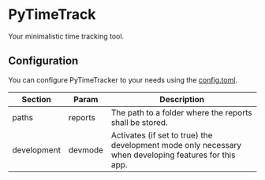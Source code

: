 # PyTimeTrack
Your minimalistic time tracking tool.

## Configuration
You can configure PyTimeTracker to your needs using the [config.toml](./config.toml).

| Section | Param | Description |
| ------- | ----- | ----------- |
| paths | reports | The path to a folder where the reports shall be stored. |
| development | devmode | Activates (if set to true) the development mode only necessary when developing features for this app. |